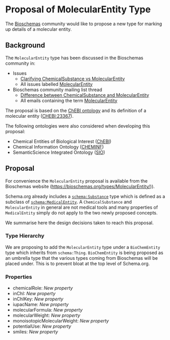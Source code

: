 # Proposal of MolecularEntity Type

The [Bioschemas](https://bioschemas.org) community would like to propose a new type for marking up details of a molecular entity. 

## Background

The `MolecularEntity` type has been discussed in the Bioschemas community in:

- Issues
  - [Clarifying ChemicalSubstance vs MolecularEntity](https://github.com/BioSchemas/specifications/issues/327)
  - All issues labelled [MolecularEntity](https://github.com/BioSchemas/specifications/issues?utf8=✓&q=label:"type:+MolecularEntity")
- Bioschemas community mailing list thread
  - [Difference between ChemicalSubstance and MolecularEntity](https://lists.w3.org/Archives/Public/public-bioschemas/2019Jun/0008.html)
  - All emails containing the term [MolecularEntity](https://www.w3.org/Search/Mail/Public/advanced_search?keywords=&hdr-1-name=subject&hdr-1-query=MolecularEntity&hdr-2-name=from&hdr-2-query=&hdr-3-name=message-id&hdr-3-query=&period_month=&period_year=&index-grp=Public__FULL&index-type=t&type-index=public-bioschemas&resultsperpage=20&sortby=date-asc)

The proposal is based on the [ChEBI ontology](https://www.ebi.ac.uk/chebi/) and its definition of a molecular entity ([CHEBI:23367](https://www.ebi.ac.uk/chebi/searchId.do?chebiId=CHEBI%3A23367)).

The following ontologies were also considered when developing this proposal:

- Chemical Entities of Biological Interest ([ChEBI](https://www.ebi.ac.uk/chebi/))
- Chemical Information Ontology ([CHEMINF](http://semanticchemistry.github.io/semanticchemistry/)) 
- SemanticScience Integrated Ontology ([SIO](http://sio.semanticscience.org/))

## Proposal

For convenience the `MolecularEntity` proposal is available from the Bioschemas website (https://bioschemas.org/types/MolecularEntity/)).

Schema.org already includes a [`schema:Substance`](https://schema.org/Substance) type which is defined as a subclass of [`schema:MedicalEntity`](https://schema.org/MedicalEntity). A `ChemicalSubstance` and `MolecularEntity` in general are not medical tools and many properties of `MedicalEntity` simply do not apply to the two newly proposed concepts.

We summarise here the design decisions taken to reach this proposal.

### Type Hierarchy

We are proposing to add the `MolecularEntity` type under a `BioChemEntity` type which inherits from `schema:Thing`. `BioChemEntity` is being proposed as an umbrella type that the various types coming from Bioschemas will be placed under. This is to prevent bloat at the top level of Schema.org.

### Properties

- chemicalRole: *New property*
- inChI: *New property*
- inChIKey: *New property*
- iupacName: *New property*
- molecularFormula: *New property*
- molecularWeight: *New property*
- monoisotopicMolecularWeight: *New property*
- potentialUse: *New property*
- smiles: *New property*
